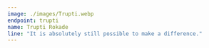 ```yaml
---
image: ./images/Trupti.webp
endpoint: trupti
name: Trupti Rokade
line: "It is absolutely still possible to make a difference."
---
```

